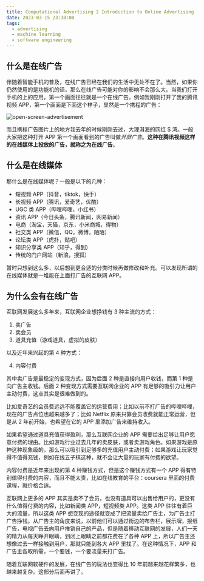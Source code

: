 ```yaml
---
title: Computational Advertising 2 Introduction to Online Advertising
date: 2023-03-15 23:30:00
tags:
  - advertising
  - machine learning
  - software engineering
---
```


## 什么是在线广告

伴随着智能手机的普及，在线广告已经在我们的生活中无处不在了。当然，如果你仍然使用的是功能机的话，那么在线广告可能对你的影响不会那么大。当我们打开手机的上的应用，第一个画面往往就是一个在线广告。例如我刚刚打开了我的腾讯视频 APP，第一个画面是下面这个样子，显然是一个携程的广告：

<!--more-->

![open-screen-advertisement](https://github.com/hailingu/hailingu.github.io/raw/master/images/open-screen-advertisement.jpeg?raw=true)

而且携程广告图片上的地方我去年的时候刚刚去过，大理洱海的网红 S 湾。一般大家把这种打开 APP 第一个画面看到的广告叫做*开屏广告*。**这种在腾讯视频这样的在线媒体上投放的广告，就称之为在线广告**。

## 什么是在线媒体

那什么是在线媒体呢？一般是以下的几种：

- 短视频 APP（抖音，tiktok，快手）
- 长视频 APP（腾讯，爱奇艺，优酷）
- UGC 类 APP（哔哩哔哩，小红书）
- 资讯 APP（今日头条，腾讯新闻，网易新闻）
- 电商（淘宝，天猫，京东，小米商城，得物）
- 社交类 APP（微信，QQ，微博，陌陌）
- 论坛类 APP（虎扑，贴吧）
- 知识分享类 APP（知乎，得到）
- 传统的门户网站（新浪，搜狐）

暂时只想到这么多，以后想到更合适的分类时候再做修改和补充。可以发现所谓的在线媒体就是一堆能在上面打广告的互联网 APP。

## 为什么会有在线广告

互联网发展这么多年来，互联网企业想挣钱有 3 种主流的方式：

1. 卖广告
2. 卖会员
3. 道具充值（游戏道具，虚拟的皮肤）

以及近年来兴起的第 4 种方式：

4. 内容付费

其中卖广告是最稳定的变现方式，因为后面 2 种是直接向用户收钱，而第 1 种是向广告主收钱。后面 2 种变现方式需要互联网企业的 APP 有足够的吸引力让用户主动付费，这点其实是很难做到的。

比如爱奇艺的会员费远远不能覆盖它的运营费用；比如以前不打广告的哔哩哔哩，现在的广告点位也越来越多了；比如 Netflix 原来只靠会员收费就能正常运营，但是从 2 年前开始，也希望在它的 APP 里添加广告来维持收入。

如果希望通过道具充值获得盈利，那么互联网企业的 APP 需要给出足够让用户愿意付费的理由。比如游戏行业过去几年的卖皮肤，或者卖游戏角色。如果游戏是原神这种现象级的，那么可以吸引到足够多的充值用户主动付费；如果游戏让玩家觉得不值得充钱，例如在线五子棋这种，就不会让大量的玩家有付费的欲望。

内容付费是近年来出现的第 4 种赚钱方式，但是这个赚钱方式有一个 APP 得有特别值得付费的内容，而且不能太贵，比如在线教育的平台：coursera 里面的付费课程，就价格合适。

互联网上更多的 APP 其实是卖不了会员，也没有道具可以出售给用户的，更没有什么值得付费的内容，比如新闻类 APP，短视频类 APP。这类 APP 往往有着巨大的流量，所以这类 APP 想变现的途径就变成了把流量卖给广告主，为广告主打广告挣钱。从广告主的角度来说，以前他们可以通过街边的布告栏，展示牌，报纸广告，电视广告去向用户推销自己的产品，但是随着移动互联网的发展，人们一天的精力从每天睁开眼睛，到闭上眼睛之前都花费在了各种 APP 上，所以广告主还想像过去一样接触到用户，那就只能到各大 APP 里找了。在这种情况下，APP 和广告主各取所需，一个要钱，一个要流量来打广告。

随着互联网软硬件的发展，在线广告的玩法也变得比 10 年前越来越花样繁多，也越来越复杂。这部分后面再讲了。

